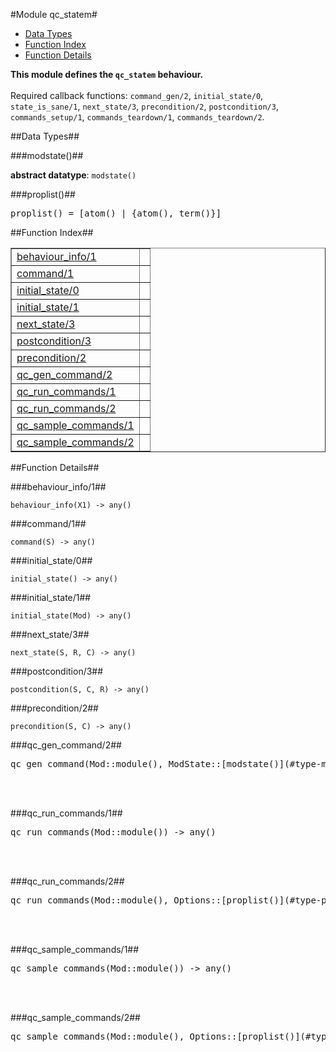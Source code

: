 

#Module qc_statem#
* [Data Types](#types)
* [Function Index](#index)
* [Function Details](#functions)






__This module defines the `qc_statem` behaviour.__
<br></br>
 Required callback functions: `command_gen/2`, `initial_state/0`, `state_is_sane/1`, `next_state/3`, `precondition/2`, `postcondition/3`, `commands_setup/1`, `commands_teardown/1`, `commands_teardown/2`.
<a name="types"></a>

##Data Types##




###<a name="type-modstate">modstate()</a>##



__abstract datatype__: `modstate()`



###<a name="type-proplist">proplist()</a>##



<pre>proplist() = [atom() | {atom(), term()}]</pre>
<a name="index"></a>

##Function Index##


<table width="100%" border="1" cellspacing="0" cellpadding="2" summary="function index"><tr><td valign="top"><a href="#behaviour_info-1">behaviour_info/1</a></td><td></td></tr><tr><td valign="top"><a href="#command-1">command/1</a></td><td></td></tr><tr><td valign="top"><a href="#initial_state-0">initial_state/0</a></td><td></td></tr><tr><td valign="top"><a href="#initial_state-1">initial_state/1</a></td><td></td></tr><tr><td valign="top"><a href="#next_state-3">next_state/3</a></td><td></td></tr><tr><td valign="top"><a href="#postcondition-3">postcondition/3</a></td><td></td></tr><tr><td valign="top"><a href="#precondition-2">precondition/2</a></td><td></td></tr><tr><td valign="top"><a href="#qc_gen_command-2">qc_gen_command/2</a></td><td></td></tr><tr><td valign="top"><a href="#qc_run_commands-1">qc_run_commands/1</a></td><td></td></tr><tr><td valign="top"><a href="#qc_run_commands-2">qc_run_commands/2</a></td><td></td></tr><tr><td valign="top"><a href="#qc_sample_commands-1">qc_sample_commands/1</a></td><td></td></tr><tr><td valign="top"><a href="#qc_sample_commands-2">qc_sample_commands/2</a></td><td></td></tr></table>


<a name="functions"></a>

##Function Details##

<a name="behaviour_info-1"></a>

###behaviour_info/1##




`behaviour_info(X1) -> any()`

<a name="command-1"></a>

###command/1##




`command(S) -> any()`

<a name="initial_state-0"></a>

###initial_state/0##




`initial_state() -> any()`

<a name="initial_state-1"></a>

###initial_state/1##




`initial_state(Mod) -> any()`

<a name="next_state-3"></a>

###next_state/3##




`next_state(S, R, C) -> any()`

<a name="postcondition-3"></a>

###postcondition/3##




`postcondition(S, C, R) -> any()`

<a name="precondition-2"></a>

###precondition/2##




`precondition(S, C) -> any()`

<a name="qc_gen_command-2"></a>

###qc_gen_command/2##




<pre>qc_gen_command(Mod::module(), ModState::[modstate()](#type-modstate)) -&gt; any()</pre>
<br></br>


<a name="qc_run_commands-1"></a>

###qc_run_commands/1##




<pre>qc_run_commands(Mod::module()) -&gt; any()</pre>
<br></br>


<a name="qc_run_commands-2"></a>

###qc_run_commands/2##




<pre>qc_run_commands(Mod::module(), Options::[proplist()](#type-proplist)) -&gt; any()</pre>
<br></br>


<a name="qc_sample_commands-1"></a>

###qc_sample_commands/1##




<pre>qc_sample_commands(Mod::module()) -&gt; any()</pre>
<br></br>


<a name="qc_sample_commands-2"></a>

###qc_sample_commands/2##




<pre>qc_sample_commands(Mod::module(), Options::[proplist()](#type-proplist)) -&gt; any()</pre>
<br></br>


